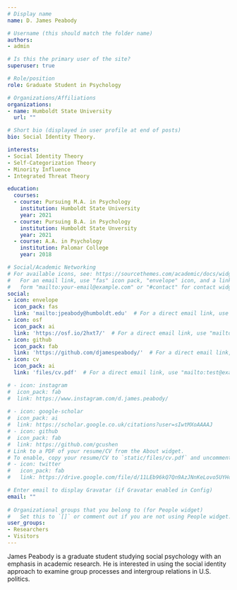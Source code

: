 ```yaml
---
# Display name
name: D. James Peabody

# Username (this should match the folder name)
authors:
- admin

# Is this the primary user of the site?
superuser: true

# Role/position
role: Graduate Student in Psychology

# Organizations/Affiliations
organizations:
- name: Humboldt State University
  url: ""

# Short bio (displayed in user profile at end of posts)
bio: Social Identity Theory.

interests:
- Social Identity Theory
- Self-Categorization Theory
- Minority Influence
- Integrated Threat Theory

education:
  courses:
  - course: Pursuing M.A. in Psychology
    institution: Humboldt State University
    year: 2021
  - course: Pursuing B.A. in Psychology
    institution: Humboldt State Unversity
    year: 2021
  - course: A.A. in Psychology
    institution: Palomar College
    year: 2018

# Social/Academic Networking
# For available icons, see: https://sourcethemes.com/academic/docs/widgets/#icons
#   For an email link, use "fas" icon pack, "envelope" icon, and a link in the
#   form "mailto:your-email@example.com" or "#contact" for contact widget.
social:
- icon: envelope
  icon_pack: fas
  link: 'mailto:jpeabody@humboldt.edu'  # For a direct email link, use "mailto:test@example.org".
- icon: osf
  icon_pack: ai
  link: 'https://osf.io/2hxt7/'  # For a direct email link, use "mailto:test@example.org".
- icon: github
  icon_pack: fab
  link: 'https://github.com/djamespeabody/'  # For a direct email link, use "mailto:test@example.org".
- icon: cv
  icon_pack: ai
  link: 'files/cv.pdf'  # For a direct email link, use "mailto:test@example.org"

# - icon: instagram
#  icon_pack: fab
#  link: https://www.instagram.com/d.james.peabody/
  
# - icon: google-scholar
#  icon_pack: ai
#  link: https://scholar.google.co.uk/citations?user=sIwtMXoAAAAJ
# - icon: github
#  icon_pack: fab
#  link: https://github.com/gcushen
# Link to a PDF of your resume/CV from the About widget.
# To enable, copy your resume/CV to `static/files/cv.pdf` and uncomment the lines below.  
# - icon: twitter
#   icon_pack: fab
#   link: https://drive.google.com/file/d/11LEb96kQ7Qn9AzJNnKeLovo5UYHc7JPt/view?usp=sharing

# Enter email to display Gravatar (if Gravatar enabled in Config)
email: ""
  
# Organizational groups that you belong to (for People widget)
#   Set this to `[]` or comment out if you are not using People widget.  
user_groups:
- Researchers
- Visitors
---
```


James Peabody is a graduate student studying social psychology with an emphasis in academic research. He is interested in using the social identity approach to examine group processes and intergroup relations in U.S. politics.
